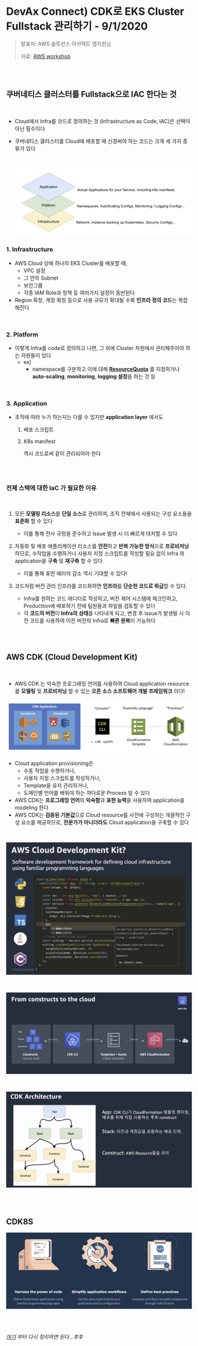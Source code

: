 # DevAx Connect) CDK로 EKS Cluster Fullstack 관리하기 - 9/1/2020

> 발표자: AWS 솔루션스 아키텍트 염지원님
>
> 자료: [AWS workshop](http://demogo-multiregion-eks.s3-website.ap-northeast-2.amazonaws.com/ko/10-intro/100-for-whom/)

<br>

<br>

## 쿠버네티스 클러스터를 Fullstack으로 IAC 한다는 것

<br>

- Cloud에서 Infra를 코드로 정의하는 것 (Infrastructure as Code, IAC)은 선택이 아닌 필수이다

- 쿠버네티스 클러스터를 Cloud에 배포할 때 신경써야 하는 코드는 크게 세 가지 종류가 있다

  <br>

  ![image-20200902163604957](../../images/image-20200902163604957.png)

### 1. Infrastructure

- AWS Cloud 상에 하나의 EKS Cluster를 배포할 때, 
  - VPC 설정
  - 그 안의 Subnet 
  - 보안그룹
  - 각종 IAM Role과 정책 등 여러가지 설정이 동반된다
- Region 확장, 계정 확장 등으로 사용 규모가 확대될 수록 **인프라 정의 코드**는 복잡해진다

<br>

### 2. Platform

- 이렇게 Infra를 code로 정의하고 나면, 그 위에 Cluster 차원에서 관리해주어야 하는 자원들이 있다
  - ex)
    - namespace를 구분하고 이에 대해 **[ResourceQuota](https://kubernetes.io/docs/concepts/policy/resource-quotas/)** 를 지정하거나 **auto-scaling**, **monitoring**, **logging 설정**을 하는 것 등

<br>

### 3. Application

- 조직에 따라 누가 하는지는 다를 수 있지만 **application layer** 에서도

  1. 배포 스크립트

  2. K8s manifest 

     역시 코드로써 같이 관리되어야 한다



<br>

<br>

### 전체 스택에 대한 IaC 가 필요한 이유

<br>

1. 모든 **모델링 리소스**를 **단일 소스**로 관리하여, 조직 전체에서 사용되는 구성 요소들을 **표준화** 할 수 있다 
   - 이를 통해 전사 규정을 준수하고 Issue 발생 시 더 빠르게 대처할 수 있다
2. 자동화 및 배포 애플리케이션 리소스를 **안전**하고 **반복 가능한 방식**으로 **프로비저닝**하므로, 수작업을 수행하거나 사용자 지정 스크립트를 작성할 필요 없이 Infra 와 application을 **구축** 및 **재구축** 할 수 있다
   - 이를 통해 휴먼 에러의 감소 역시 기대할 수 있다!

3. 코드처럼 버전 관리 인프라를 코드화하면 **인프라**를 **단순한 코드로 취급**할 수 있다.
   - Infra를 원하는 코드 에디터로 작성하고, 버전 제어 시스템에 체크인하고, Production에 배포하기 전에 팀원들과 파일을 검토할 수 있다
   - 각 **코드의 버전**이 **Infra의 상태**를 나타내게 되고, 변경 후 issue가 발생될 시 이전 코드를 사용하여 이전 버전의 Infra로 **빠른 원복**이 가능하다 

<br>

<br>



## AWS CDK (Cloud Development Kit)

<br>

- AWS CDK 는 익숙한 프로그래밍 언어를 사용하여 Cloud application resource를 **모델링** 및 **프로비저닝** 할 수 있는 **오픈 소스 소프트웨어 개발 프레임워크** 이다!

![image-20200902165203533](../../images/image-20200902165203533.png)

- Cloud application provisioning은 
  - 수동 작업을 수행하거나,
  - 사용자 지정 스크립트를 작성하거나, 
  - Template을 유지 관리하거나,
  - 도메인별 언어를 배워야 하는 까다로운 Process 일 수 있다
- AWS CDK는 **프로그래밍 언어**의 **익숙함**과 **표현 능력**을 사용하여 application을 modeling 한다
- AWS CDK는 **검증된 기본값**으로 Cloud resource를 사전에 구성하는 개괄적인 구성 요소를 제공하므로, **전문가가 아니더라도** Cloud application을 구축할 수 있다

<br>



![image-20200901181114154](../../images/image-20200901181114154.png)

<br>

![image-20200901181134490](../../images/image-20200901181134490.png)

<br>

![image-20200901181820157](../../images/image-20200901181820157.png)

<br>

<br>

## CDK8S

![image-20200901190727794](../../images/image-20200901190727794.png)

<br>

<br>

*[여기](http://demogo-multiregion-eks.s3-website.ap-northeast-2.amazonaws.com/ko/10-intro/300-cdk/) 부터 다시 정리하면 된다...후후*